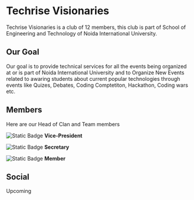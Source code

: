 # Techrise Visionaries

Techrise Visionaries is a club of 12 members, this club is part of School of Engineering and Technology 
of Noida International University.

## Our Goal

Our goal is to provide technical services for all the events being organized at or is part of 
Noida International University and to Organize New Events related to awaring students about
current popular technologies through events like Quizes, Debates, Coding Comptetiton, Hackathon,
Coding wars etc.

## Members

Here are our Head of Clan and Team members
<object alt="Static Badge" src="https://img.shields.io/badge/Aaroecode-blue?style=for-the-badge&logo=github&logoColor=white&link=https%3A%2F%2Fgithub.com%2FAaroecode">


![Static Badge](https://img.shields.io/badge/69ravencoder69-blue?style=for-the-badge&logo=github&logoColor=white&link=https%3A%2F%2Fgithub.com%2F69ravencoder69) **Vice-President**

![Static Badge](https://img.shields.io/badge/Aaroecode-yellow?style=for-the-badge&logo=github&logoColor=white&link=https%3A%2F%2Fgithub.com%2FAaroecode) **Secretary**

![Static Badge](https://img.shields.io/badge/shivGitprofile-yellow?style=for-the-badge&logo=github&logoColor=white&link=https%3A%2F%2Fgithub.com%2FshivGitprofile) **Member**


## Social

Upcoming

